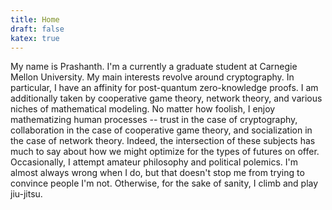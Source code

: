```yaml
---
title: Home 
draft: false 
katex: true
---
```


My name is Prashanth. I'm a currently a graduate student at Carnegie Mellon University. My main interests revolve around cryptography. In particular,
I have an affinity for post-quantum zero-knowledge proofs. I am additionally taken by cooperative game theory, network theory, and various niches of
mathematical modeling. No matter how foolish, I enjoy mathematizing human processes -- trust in the case of cryptography, collaboration in the case of
cooperative game theory, and socialization in the case of network theory. Indeed, the intersection of these subjects has much to say about how we
might optimize for the types of futures on offer. Occasionally, I attempt amateur philosophy and political polemics. I'm almost always wrong when I
do, but that doesn't stop me from trying to convince people I'm not. Otherwise, for the sake of sanity, I climb and play jiu-jitsu. 


